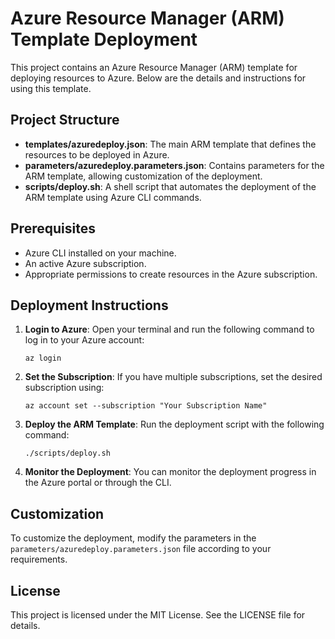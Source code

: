 # Azure Resource Manager (ARM) Template Deployment

This project contains an Azure Resource Manager (ARM) template for deploying resources to Azure. Below are the details and instructions for using this template.

## Project Structure

- **templates/azuredeploy.json**: The main ARM template that defines the resources to be deployed in Azure.
- **parameters/azuredeploy.parameters.json**: Contains parameters for the ARM template, allowing customization of the deployment.
- **scripts/deploy.sh**: A shell script that automates the deployment of the ARM template using Azure CLI commands.

## Prerequisites

- Azure CLI installed on your machine.
- An active Azure subscription.
- Appropriate permissions to create resources in the Azure subscription.

## Deployment Instructions

1. **Login to Azure**: Open your terminal and run the following command to log in to your Azure account:
   ```
   az login
   ```

2. **Set the Subscription**: If you have multiple subscriptions, set the desired subscription using:
   ```
   az account set --subscription "Your Subscription Name"
   ```

3. **Deploy the ARM Template**: Run the deployment script with the following command:
   ```
   ./scripts/deploy.sh
   ```

4. **Monitor the Deployment**: You can monitor the deployment progress in the Azure portal or through the CLI.

## Customization

To customize the deployment, modify the parameters in the `parameters/azuredeploy.parameters.json` file according to your requirements.

## License

This project is licensed under the MIT License. See the LICENSE file for details.